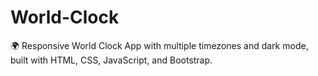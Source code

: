 # World-Clock
🌍 Responsive World Clock App with multiple timezones and dark mode, built with HTML, CSS, JavaScript, and Bootstrap.
